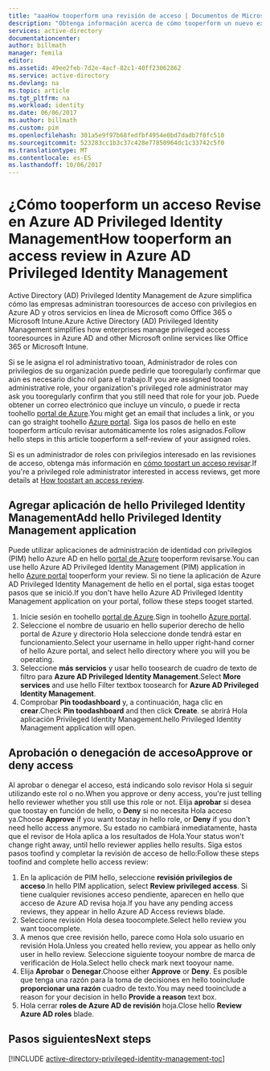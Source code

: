 ```yaml
---
title: "aaaHow tooperform una revisión de acceso | Documentos de Microsoft"
description: "Obtenga información acerca de cómo tooperform un nuevo examen con Hola aplicación de Azure Privileged Identity Management."
services: active-directory
documentationcenter: 
author: billmath
manager: femila
editor: 
ms.assetid: 49ee2feb-7d2e-4acf-82c1-40ff23062862
ms.service: active-directory
ms.devlang: na
ms.topic: article
ms.tgt_pltfrm: na
ms.workload: identity
ms.date: 06/06/2017
ms.author: billmath
ms.custom: pim
ms.openlocfilehash: 301a5e9f97b68fedfbf4954e0bd7dadb7f0fc510
ms.sourcegitcommit: 523283cc1b3c37c428e77850964dc1c33742c5f0
ms.translationtype: MT
ms.contentlocale: es-ES
ms.lasthandoff: 10/06/2017
---
```

# <a name="how-tooperform-an-access-review-in-azure-ad-privileged-identity-management"></a><span data-ttu-id="90fe2-103">¿Cómo tooperform un acceso Revise en Azure AD Privileged Identity Management</span><span class="sxs-lookup"><span data-stu-id="90fe2-103">How tooperform an access review in Azure AD Privileged Identity Management</span></span>
<span data-ttu-id="90fe2-104">Active Directory (AD) Privileged Identity Management de Azure simplifica cómo las empresas administran tooresources de acceso con privilegios en Azure AD y otros servicios en línea de Microsoft como Office 365 o Microsoft Intune.</span><span class="sxs-lookup"><span data-stu-id="90fe2-104">Azure Active Directory (AD) Privileged Identity Management simplifies how enterprises manage privileged access tooresources in Azure AD and other Microsoft online services like Office 365 or Microsoft Intune.</span></span>  

<span data-ttu-id="90fe2-105">Si se le asigna el rol administrativo tooan, Administrador de roles con privilegios de su organización puede pedirle que tooregularly confirmar que aún es necesario dicho rol para el trabajo.</span><span class="sxs-lookup"><span data-stu-id="90fe2-105">If you are assigned tooan administrative role, your organization's privileged role administrator may ask you tooregularly confirm that you still need that role for your job.</span></span> <span data-ttu-id="90fe2-106">Puede obtener un correo electrónico que incluye un vínculo, o puede ir recta toohello [portal de Azure](https://portal.azure.com).</span><span class="sxs-lookup"><span data-stu-id="90fe2-106">You might get an email that includes a link, or you can go straight toohello [Azure portal](https://portal.azure.com).</span></span> <span data-ttu-id="90fe2-107">Siga los pasos de hello en este tooperform artículo revisar automáticamente los roles asignados.</span><span class="sxs-lookup"><span data-stu-id="90fe2-107">Follow hello steps in this article tooperform a self-review of your assigned roles.</span></span>

<span data-ttu-id="90fe2-108">Si es un administrador de roles con privilegios interesado en las revisiones de acceso, obtenga más información en [cómo toostart un acceso revisar](active-directory-privileged-identity-management-how-to-start-security-review.md).</span><span class="sxs-lookup"><span data-stu-id="90fe2-108">If you're a privileged role administrator interested in access reviews, get more details at [How toostart an access review](active-directory-privileged-identity-management-how-to-start-security-review.md).</span></span>

## <a name="add-hello-privileged-identity-management-application"></a><span data-ttu-id="90fe2-109">Agregar aplicación de hello Privileged Identity Management</span><span class="sxs-lookup"><span data-stu-id="90fe2-109">Add hello Privileged Identity Management application</span></span>
<span data-ttu-id="90fe2-110">Puede utilizar aplicaciones de administración de identidad con privilegios (PIM) hello Azure AD en hello [portal de Azure](https://portal.azure.com/) tooperform revisarse.</span><span class="sxs-lookup"><span data-stu-id="90fe2-110">You can use hello Azure AD Privileged Identity Management (PIM) application in hello [Azure portal](https://portal.azure.com/) tooperform your review.</span></span>  <span data-ttu-id="90fe2-111">Si no tiene la aplicación de Azure AD Privileged Identity Management de hello en el portal, siga estas tooget pasos que se inició.</span><span class="sxs-lookup"><span data-stu-id="90fe2-111">If you don't have hello Azure AD Privileged Identity Management application on your portal, follow these steps tooget started.</span></span>

1. <span data-ttu-id="90fe2-112">Inicie sesión en toohello [portal de Azure](https://portal.azure.com/).</span><span class="sxs-lookup"><span data-stu-id="90fe2-112">Sign in toohello [Azure portal](https://portal.azure.com/).</span></span>
2. <span data-ttu-id="90fe2-113">Seleccione el nombre de usuario en hello superior derecho de hello portal de Azure y directorio Hola seleccione donde tendrá estar en funcionamiento.</span><span class="sxs-lookup"><span data-stu-id="90fe2-113">Select your username in hello upper right-hand corner of hello Azure portal, and select hello directory where you will you be operating.</span></span>
3. <span data-ttu-id="90fe2-114">Seleccione **más servicios** y usar hello toosearch de cuadro de texto de filtro para **Azure AD Privileged Identity Management**.</span><span class="sxs-lookup"><span data-stu-id="90fe2-114">Select **More services** and use hello Filter textbox toosearch for **Azure AD Privileged Identity Management**.</span></span>
4. <span data-ttu-id="90fe2-115">Comprobar **Pin toodashboard** y, a continuación, haga clic en **crear**.</span><span class="sxs-lookup"><span data-stu-id="90fe2-115">Check **Pin toodashboard** and then click **Create**.</span></span> <span data-ttu-id="90fe2-116">se abrirá Hola aplicación Privileged Identity Management.</span><span class="sxs-lookup"><span data-stu-id="90fe2-116">hello Privileged Identity Management application will open.</span></span>

## <a name="approve-or-deny-access"></a><span data-ttu-id="90fe2-117">Aprobación o denegación de acceso</span><span class="sxs-lookup"><span data-stu-id="90fe2-117">Approve or deny access</span></span>
<span data-ttu-id="90fe2-118">Al aprobar o denegar el acceso, está indicando solo revisor Hola si seguir utilizando este rol o no.</span><span class="sxs-lookup"><span data-stu-id="90fe2-118">When you approve or deny access, you're just telling hello reviewer whether you still use this role or not.</span></span> <span data-ttu-id="90fe2-119">Elija **aprobar** si desea que toostay en función de hello, o **Deny** si no necesita Hola acceso ya.</span><span class="sxs-lookup"><span data-stu-id="90fe2-119">Choose **Approve** if you want toostay in hello role, or **Deny** if you don't need hello access anymore.</span></span> <span data-ttu-id="90fe2-120">Su estado no cambiará inmediatamente, hasta que el revisor de Hola aplica a los resultados de Hola.</span><span class="sxs-lookup"><span data-stu-id="90fe2-120">Your status won't change right away, until hello reviewer applies hello results.</span></span>
<span data-ttu-id="90fe2-121">Siga estos pasos toofind y completar la revisión de acceso de hello:</span><span class="sxs-lookup"><span data-stu-id="90fe2-121">Follow these steps toofind and complete hello access review:</span></span>

1. <span data-ttu-id="90fe2-122">En la aplicación de PIM hello, seleccione **revisión privilegios de acceso**.</span><span class="sxs-lookup"><span data-stu-id="90fe2-122">In hello PIM application, select **Review privileged access**.</span></span> <span data-ttu-id="90fe2-123">Si tiene cualquier revisiones acceso pendiente, aparecen en hello que acceso de Azure AD revisa hoja.</span><span class="sxs-lookup"><span data-stu-id="90fe2-123">If you have any pending access reviews, they appear in hello Azure AD Access reviews blade.</span></span>
2. <span data-ttu-id="90fe2-124">Seleccione revisión Hola desea toocomplete.</span><span class="sxs-lookup"><span data-stu-id="90fe2-124">Select hello review you want toocomplete.</span></span>
3. <span data-ttu-id="90fe2-125">A menos que cree revisión hello, parece como Hola solo usuario en revisión Hola.</span><span class="sxs-lookup"><span data-stu-id="90fe2-125">Unless you created hello review, you appear as hello only user in hello review.</span></span> <span data-ttu-id="90fe2-126">Seleccione siguiente tooyour nombre de marca de verificación de Hola.</span><span class="sxs-lookup"><span data-stu-id="90fe2-126">Select hello check mark next tooyour name.</span></span>
4. <span data-ttu-id="90fe2-127">Elija **Aprobar** o **Denegar**.</span><span class="sxs-lookup"><span data-stu-id="90fe2-127">Choose either **Approve** or **Deny**.</span></span> <span data-ttu-id="90fe2-128">Es posible que tenga una razón para la toma de decisiones en hello tooinclude **proporcionar una razón** cuadro de texto.</span><span class="sxs-lookup"><span data-stu-id="90fe2-128">You may need tooinclude a reason for your decision in hello **Provide a reason** text box.</span></span>  
5. <span data-ttu-id="90fe2-129">Hola cerrar **roles de Azure AD de revisión** hoja.</span><span class="sxs-lookup"><span data-stu-id="90fe2-129">Close hello **Review Azure AD roles** blade.</span></span>

<!--Every topic should have next steps and links toohello next logical set of content tookeep hello customer engaged-->
## <a name="next-steps"></a><span data-ttu-id="90fe2-130">Pasos siguientes</span><span class="sxs-lookup"><span data-stu-id="90fe2-130">Next steps</span></span>
[!INCLUDE [active-directory-privileged-identity-management-toc](../../includes/active-directory-privileged-identity-management-toc.md)]

<!--Image references-->

[1]: ./media/active-directory-privileged-identity-management-configure/PIM_EnablePim.png
